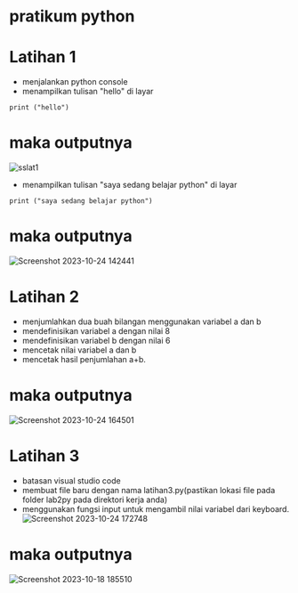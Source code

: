 # pratikum python
# Latihan 1
* menjalankan python console 
* menampilkan tulisan "hello" di layar

`print ("hello")`

# maka outputnya
![sslat1](https://github.com/xrif2231/lab2py/assets/147913440/e425c705-ac7c-46ef-a7ba-81b2c1478ddc)

* menampilkan tulisan "saya sedang belajar python"
di layar

`print ("saya sedang belajar python")`

# maka outputnya
![Screenshot 2023-10-24 142441](https://github.com/xrif2231/lab2py/assets/147913440/7be26926-cd7d-4463-825f-3e32a2ea4d8b)


# Latihan 2
* menjumlahkan dua buah bilangan menggunakan variabel a dan b
* mendefinisikan variabel a dengan nilai 8
* mendefinisikan variabel b dengan nilai 6
* mencetak nilai variabel a dan b
* mencetak hasil penjumlahan a+b.

# maka outputnya
![Screenshot 2023-10-24 164501](https://github.com/xrif2231/lab2py/assets/147913440/cafa6bc5-1da5-4b34-8c1b-b4f9f6ed3894)


# Latihan 3
* batasan visual studio code
* membuat file baru dengan nama latihan3.py(pastikan lokasi file pada folder lab2py pada direktori kerja anda)
* menggunakan fungsi input untuk mengambil nilai variabel dari keyboard.
![Screenshot 2023-10-24 172748](https://github.com/xrif2231/lab2py/assets/147913440/9522b0a8-bbbd-4d49-b75d-49f41355e094)


# maka outputnya
![Screenshot 2023-10-18 185510](https://github.com/xrif2231/lab2py/assets/147913440/590f5f10-af75-4170-8103-eb27fe3ccae5)

